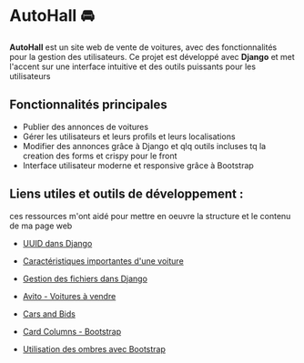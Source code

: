 # AutoHall 🚘

**AutoHall** est un site web de vente de voitures, avec des fonctionnalités pour la gestion des utilisateurs. Ce projet est développé avec **Django** et met l'accent sur une interface intuitive et des outils puissants pour les utilisateurs

## Fonctionnalités principales
- Publier des annonces de voitures
- Gérer les utilisateurs et leurs profils et leurs localisations
- Modifier des annonces  grâce à Django et qlq outils incluses tq la creation des forms et crispy pour le front
- Interface utilisateur moderne et responsive grâce à Bootstrap


## Liens utiles et outils de développement :
ces ressources m'ont aidé pour mettre en oeuvre la structure et le contenu de ma page web
- [UUID dans Django](https://stackoverflow.com/questions/32528224/how-to-use-uuid)
- [Caractéristiques importantes d'une voiture](https://www.quora.com/What-are-the-most-important-characteristics-of-a-car)
- [Gestion des fichiers dans Django](https://docs.djangoproject.com/en/5.1/topics/files/)

- [Avito - Voitures à vendre](https://www.avito.ma/fr/maroc/voitures-%C3%A0_vendre)
- [Cars and Bids](https://carsandbids.com/)

- [Card Columns - Bootstrap](https://mdbootstrap.com/docs/standard/extended/card-columns/)
- [Utilisation des ombres avec Bootstrap](https://getbootstrap.com/docs/4.1/utilities/shadows/)
